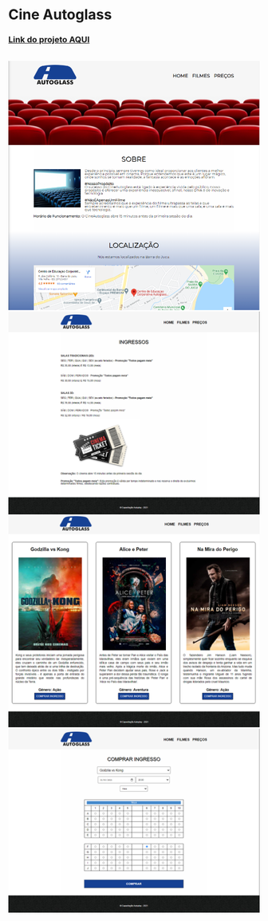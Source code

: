 # Cine Autoglass

### [Link do projeto AQUI](https://codepen.io/leonardev/project/full/DKyboL)

<br>

<img src="https://raw.githubusercontent.com/LeonarDev/Autoplay/main/cinema/readme-img/home.PNG">

<br>

<img src="https://raw.githubusercontent.com/LeonarDev/Autoplay/main/cinema/readme-img/ingressos.PNG">

<br>

<img src="https://raw.githubusercontent.com/LeonarDev/Autoplay/main/cinema/readme-img/filmes.PNG">

<br>

<img src="https://raw.githubusercontent.com/LeonarDev/Autoplay/main/cinema/readme-img/comprar.PNG">

<br>

